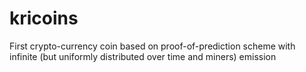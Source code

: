 kricoins
========

First crypto-currency coin based on proof-of-prediction scheme with infinite (but uniformly distributed over time and miners) emission
